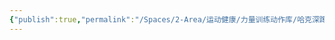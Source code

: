 ```yaml
---
{"publish":true,"permalink":"/Spaces/2-Area/运动健康/力量训练动作库/哈克深蹲.md","created":"2025-07-07T18:43:18.606+08:00","modified":"2025-07-09T00:22:52.414+08:00","cssclasses":""}
---
```



